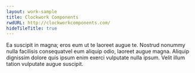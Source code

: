 ```yaml
---
layout: work-sample
title: Clockwork Components
rwdURL: http://clockworkcomponents.com/
hideTileTitle: true
---
```


Ea suscipit in magna; eros eum ut te laoreet augue te. Nostrud nonummy nulla facilisis consequatvel eum aliquip odio, laoreet augue magna. Aliquip dignissim dolore quis ipsum enim exerci vulputate nulla ipsum. Velit illum tation vulputate augue suscipit.


